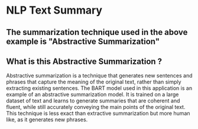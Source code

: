 # NLP Text Summary  

## The summarization technique used in the above example is "Abstractive Summarization"

## What is this Abstractive Summarization ?

Abstractive summarization is a technique that generates new sentences and phrases that capture the meaning of the original text, rather than simply extracting existing sentences.
The BART model used in this application is an example of an abstractive summarization model.
It is trained on a large dataset of text and learns to generate summaries that are coherent and fluent, while still accurately conveying the main points of the original text. 
This technique is less exact than extractive summarization but more human like, as it generates new phrases.

